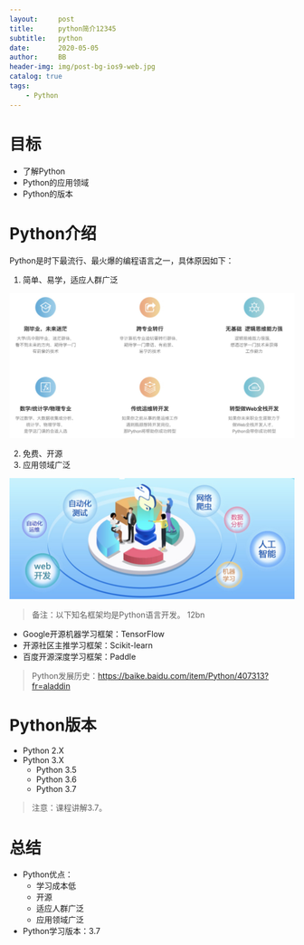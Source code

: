 ```yaml
---
layout:     post
title:      python简介12345
subtitle:   python
date:       2020-05-05
author:     BB
header-img: img/post-bg-ios9-web.jpg
catalog: true
tags:
    - Python
---
```


# 目标

- 了解Python
- Python的应用领域
- Python的版本

# Python介绍

Python是时下最流行、最火爆的编程语言之一，具体原因如下：

1. 简单、易学，适应人群广泛

![image-20190110163249963](../../img/image-20190110163249963.png)

2. 免费、开源
3. 应用领域广泛

![image-20190110162845453](../../img/image-20190110162845453.png)

> 备注：以下知名框架均是Python语言开发。
12bn
- Google开源机器学习框架：TensorFlow
- 开源社区主推学习框架：Scikit-learn
- 百度开源深度学习框架：Paddle

> Python发展历史：https://baike.baidu.com/item/Python/407313?fr=aladdin

# Python版本

- Python 2.X
- Python 3.X
  - Python 3.5
  - Python 3.6
  - Python 3.7 

> 注意：课程讲解3.7。

# 总结

- Python优点：
  - 学习成本低
  - 开源
  - 适应人群广泛
  - 应用领域广泛
- Python学习版本：3.7